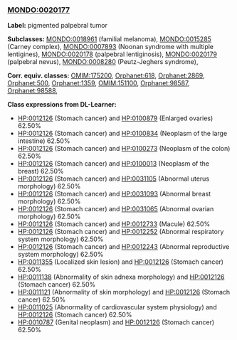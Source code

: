 
### [MONDO:0020177](http://purl.obolibrary.org/obo/MONDO_0020177)
**Label:** pigmented palpebral tumor

**Subclasses:** [MONDO:0018961](http://purl.obolibrary.org/obo/MONDO_0018961) (familial melanoma), [MONDO:0015285](http://purl.obolibrary.org/obo/MONDO_0015285) (Carney complex), [MONDO:0007893](http://purl.obolibrary.org/obo/MONDO_0007893) (Noonan syndrome with multiple lentigines), [MONDO:0020178](http://purl.obolibrary.org/obo/MONDO_0020178) (palpebral lentiginosis), [MONDO:0020179](http://purl.obolibrary.org/obo/MONDO_0020179) (palpebral nevus), [MONDO:0008280](http://purl.obolibrary.org/obo/MONDO_0008280) (Peutz-Jeghers syndrome), 

**Corr. equiv. classes:** [OMIM:175200](http://purl.obolibrary.org/obo/OMIM_175200), [Orphanet:618](http://www.orpha.net/ORDO/Orphanet_618), [Orphanet:2869](http://www.orpha.net/ORDO/Orphanet_2869), [Orphanet:500](http://www.orpha.net/ORDO/Orphanet_500), [Orphanet:1359](http://www.orpha.net/ORDO/Orphanet_1359), [OMIM:151100](http://purl.obolibrary.org/obo/OMIM_151100), [Orphanet:98587](http://www.orpha.net/ORDO/Orphanet_98587), [Orphanet:98588](http://www.orpha.net/ORDO/Orphanet_98588), 

**Class expressions from DL-Learner:**

- [HP:0012126](http://purl.obolibrary.org/obo/HP_0012126) (Stomach cancer) and [HP:0100879](http://purl.obolibrary.org/obo/HP_0100879) (Enlarged ovaries) 62.50%
- [HP:0012126](http://purl.obolibrary.org/obo/HP_0012126) (Stomach cancer) and [HP:0100834](http://purl.obolibrary.org/obo/HP_0100834) (Neoplasm of the large intestine) 62.50%
- [HP:0012126](http://purl.obolibrary.org/obo/HP_0012126) (Stomach cancer) and [HP:0100273](http://purl.obolibrary.org/obo/HP_0100273) (Neoplasm of the colon) 62.50%
- [HP:0012126](http://purl.obolibrary.org/obo/HP_0012126) (Stomach cancer) and [HP:0100013](http://purl.obolibrary.org/obo/HP_0100013) (Neoplasm of the breast) 62.50%
- [HP:0012126](http://purl.obolibrary.org/obo/HP_0012126) (Stomach cancer) and [HP:0031105](http://purl.obolibrary.org/obo/HP_0031105) (Abnormal uterus morphology) 62.50%
- [HP:0012126](http://purl.obolibrary.org/obo/HP_0012126) (Stomach cancer) and [HP:0031093](http://purl.obolibrary.org/obo/HP_0031093) (Abnormal breast morphology) 62.50%
- [HP:0012126](http://purl.obolibrary.org/obo/HP_0012126) (Stomach cancer) and [HP:0031065](http://purl.obolibrary.org/obo/HP_0031065) (Abnormal ovarian morphology) 62.50%
- [HP:0012126](http://purl.obolibrary.org/obo/HP_0012126) (Stomach cancer) and [HP:0012733](http://purl.obolibrary.org/obo/HP_0012733) (Macule) 62.50%
- [HP:0012126](http://purl.obolibrary.org/obo/HP_0012126) (Stomach cancer) and [HP:0012252](http://purl.obolibrary.org/obo/HP_0012252) (Abnormal respiratory system morphology) 62.50%
- [HP:0012126](http://purl.obolibrary.org/obo/HP_0012126) (Stomach cancer) and [HP:0012243](http://purl.obolibrary.org/obo/HP_0012243) (Abnormal reproductive system morphology) 62.50%
- [HP:0011355](http://purl.obolibrary.org/obo/HP_0011355) (Localized skin lesion) and [HP:0012126](http://purl.obolibrary.org/obo/HP_0012126) (Stomach cancer) 62.50%
- [HP:0011138](http://purl.obolibrary.org/obo/HP_0011138) (Abnormality of skin adnexa morphology) and [HP:0012126](http://purl.obolibrary.org/obo/HP_0012126) (Stomach cancer) 62.50%
- [HP:0011121](http://purl.obolibrary.org/obo/HP_0011121) (Abnormality of skin morphology) and [HP:0012126](http://purl.obolibrary.org/obo/HP_0012126) (Stomach cancer) 62.50%
- [HP:0011025](http://purl.obolibrary.org/obo/HP_0011025) (Abnormality of cardiovascular system physiology) and [HP:0012126](http://purl.obolibrary.org/obo/HP_0012126) (Stomach cancer) 62.50%
- [HP:0010787](http://purl.obolibrary.org/obo/HP_0010787) (Genital neoplasm) and [HP:0012126](http://purl.obolibrary.org/obo/HP_0012126) (Stomach cancer) 62.50%


